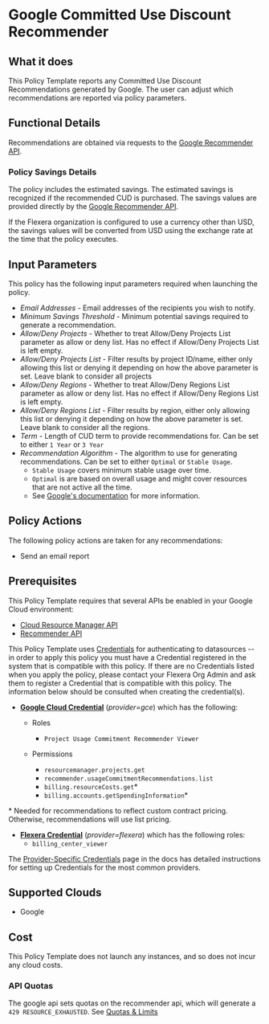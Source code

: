 # Google Committed Use Discount Recommender

## What it does

This Policy Template reports any Committed Use Discount Recommendations generated by Google. The user can adjust which recommendations are reported via policy parameters.

## Functional Details

Recommendations are obtained via requests to the [Google Recommender API](https://cloud.google.com/docs/cuds-recommender).

### Policy Savings Details

The policy includes the estimated savings. The estimated savings is recognized if the recommended CUD is purchased. The savings values are provided directly by the [Google Recommender API](https://cloud.google.com/docs/cuds-recommender).

If the Flexera organization is configured to use a currency other than USD, the savings values will be converted from USD using the exchange rate at the time that the policy executes.

## Input Parameters

This policy has the following input parameters required when launching the policy.

- *Email Addresses* - Email addresses of the recipients you wish to notify.
- *Minimum Savings Threshold* - Minimum potential savings required to generate a recommendation.
- *Allow/Deny Projects* - Whether to treat Allow/Deny Projects List parameter as allow or deny list. Has no effect if Allow/Deny Projects List is left empty.
- *Allow/Deny Projects List* - Filter results by project ID/name, either only allowing this list or denying it depending on how the above parameter is set. Leave blank to consider all projects
- *Allow/Deny Regions* - Whether to treat Allow/Deny Regions List parameter as allow or deny list. Has no effect if Allow/Deny Regions List is left empty.
- *Allow/Deny Regions List* - Filter results by region, either only allowing this list or denying it depending on how the above parameter is set. Leave blank to consider all the regions.
- *Term* - Length of CUD term to provide recommendations for. Can be set to either `1 Year` or `3 Year`
- *Recommendation Algorithm* - The algorithm to use for generating recommendations. Can be set to either `Optimal` or `Stable Usage`.
  - `Stable Usage` covers minimum stable usage over time.
  - `Optimal` is are based on overall usage and might cover resources that are not active all the time.
  - See [Google's documentation](https://cloud.google.com/docs/cuds-recommender#understanding-recommendations) for more information.

## Policy Actions

The following policy actions are taken for any recommendations:

- Send an email report

## Prerequisites

This Policy Template requires that several APIs be enabled in your Google Cloud environment:

- [Cloud Resource Manager API](https://console.cloud.google.com/flows/enableapi?apiid=cloudresourcemanager.googleapis.com)
- [Recommender API](https://console.cloud.google.com/flows/enableapi?apiid=recommender.googleapis.com)

This Policy Template uses [Credentials](https://docs.flexera.com/flexera/EN/Automation/ManagingCredentialsExternal.htm) for authenticating to datasources -- in order to apply this policy you must have a Credential registered in the system that is compatible with this policy. If there are no Credentials listed when you apply the policy, please contact your Flexera Org Admin and ask them to register a Credential that is compatible with this policy. The information below should be consulted when creating the credential(s).

- [**Google Cloud Credential**](https://docs.flexera.com/flexera/EN/Automation/ProviderCredentials.htm#automationadmin_4083446696_1121577) (*provider=gce*) which has the following:
  - Roles
    - `Project Usage Commitment Recommender Viewer`

  - Permissions
    - `resourcemanager.projects.get`
    - `recommender.usageCommitmentRecommendations.list`
    - `billing.resourceCosts.get`*
    - `billing.accounts.getSpendingInformation`*

\* Needed for recommendations to reflect custom contract pricing. Otherwise, recommendations will use list pricing.

- [**Flexera Credential**](https://docs.flexera.com/flexera/EN/Automation/ProviderCredentials.htm) (*provider=flexera*) which has the following roles:
  - `billing_center_viewer`

The [Provider-Specific Credentials](https://docs.flexera.com/flexera/EN/Automation/ProviderCredentials.htm) page in the docs has detailed instructions for setting up Credentials for the most common providers.

## Supported Clouds

- Google

## Cost

This Policy Template does not launch any instances, and so does not incur any cloud costs.

### API Quotas

The google api sets quotas on the recommender api, which will generate a `429 RESOURCE_EXHAUSTED`. See [Quotas & Limits](https://cloud.google.com/recommender/quotas)
